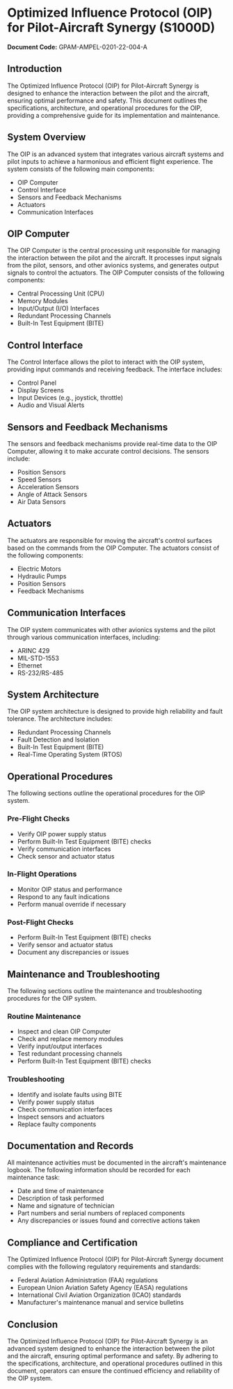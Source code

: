 # Optimized Influence Protocol (OIP) for Pilot-Aircraft Synergy (S1000D)

**Document Code:** GPAM-AMPEL-0201-22-004-A

## Introduction

The Optimized Influence Protocol (OIP) for Pilot-Aircraft Synergy is designed to enhance the interaction between the pilot and the aircraft, ensuring optimal performance and safety. This document outlines the specifications, architecture, and operational procedures for the OIP, providing a comprehensive guide for its implementation and maintenance.

## System Overview

The OIP is an advanced system that integrates various aircraft systems and pilot inputs to achieve a harmonious and efficient flight experience. The system consists of the following main components:

- OIP Computer
- Control Interface
- Sensors and Feedback Mechanisms
- Actuators
- Communication Interfaces

## OIP Computer

The OIP Computer is the central processing unit responsible for managing the interaction between the pilot and the aircraft. It processes input signals from the pilot, sensors, and other avionics systems, and generates output signals to control the actuators. The OIP Computer consists of the following components:

- Central Processing Unit (CPU)
- Memory Modules
- Input/Output (I/O) Interfaces
- Redundant Processing Channels
- Built-In Test Equipment (BITE)

## Control Interface

The Control Interface allows the pilot to interact with the OIP system, providing input commands and receiving feedback. The interface includes:

- Control Panel
- Display Screens
- Input Devices (e.g., joystick, throttle)
- Audio and Visual Alerts

## Sensors and Feedback Mechanisms

The sensors and feedback mechanisms provide real-time data to the OIP Computer, allowing it to make accurate control decisions. The sensors include:

- Position Sensors
- Speed Sensors
- Acceleration Sensors
- Angle of Attack Sensors
- Air Data Sensors

## Actuators

The actuators are responsible for moving the aircraft's control surfaces based on the commands from the OIP Computer. The actuators consist of the following components:

- Electric Motors
- Hydraulic Pumps
- Position Sensors
- Feedback Mechanisms

## Communication Interfaces

The OIP system communicates with other avionics systems and the pilot through various communication interfaces, including:

- ARINC 429
- MIL-STD-1553
- Ethernet
- RS-232/RS-485

## System Architecture

The OIP system architecture is designed to provide high reliability and fault tolerance. The architecture includes:

- Redundant Processing Channels
- Fault Detection and Isolation
- Built-In Test Equipment (BITE)
- Real-Time Operating System (RTOS)

## Operational Procedures

The following sections outline the operational procedures for the OIP system.

### Pre-Flight Checks

- Verify OIP power supply status
- Perform Built-In Test Equipment (BITE) checks
- Verify communication interfaces
- Check sensor and actuator status

### In-Flight Operations

- Monitor OIP status and performance
- Respond to any fault indications
- Perform manual override if necessary

### Post-Flight Checks

- Perform Built-In Test Equipment (BITE) checks
- Verify sensor and actuator status
- Document any discrepancies or issues

## Maintenance and Troubleshooting

The following sections outline the maintenance and troubleshooting procedures for the OIP system.

### Routine Maintenance

- Inspect and clean OIP Computer
- Check and replace memory modules
- Verify input/output interfaces
- Test redundant processing channels
- Perform Built-In Test Equipment (BITE) checks

### Troubleshooting

- Identify and isolate faults using BITE
- Verify power supply status
- Check communication interfaces
- Inspect sensors and actuators
- Replace faulty components

## Documentation and Records

All maintenance activities must be documented in the aircraft's maintenance logbook. The following information should be recorded for each maintenance task:

- Date and time of maintenance
- Description of task performed
- Name and signature of technician
- Part numbers and serial numbers of replaced components
- Any discrepancies or issues found and corrective actions taken

## Compliance and Certification

The Optimized Influence Protocol (OIP) for Pilot-Aircraft Synergy document complies with the following regulatory requirements and standards:

- Federal Aviation Administration (FAA) regulations
- European Union Aviation Safety Agency (EASA) regulations
- International Civil Aviation Organization (ICAO) standards
- Manufacturer's maintenance manual and service bulletins

## Conclusion

The Optimized Influence Protocol (OIP) for Pilot-Aircraft Synergy is an advanced system designed to enhance the interaction between the pilot and the aircraft, ensuring optimal performance and safety. By adhering to the specifications, architecture, and operational procedures outlined in this document, operators can ensure the continued efficiency and reliability of the OIP system.
